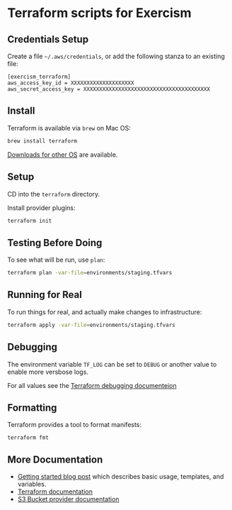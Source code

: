 # Terraform scripts for Exercism

## Credentials Setup

Create a file `~/.aws/credentials`, or add the following stanza to an existing file:

```
[exercism_terraform]
aws_access_key_id = XXXXXXXXXXXXXXXXXXXX
aws_secret_access_key = XXXXXXXXXXXXXXXXXXXXXXXXXXXXXXXXXXXXXXXX
```

## Install

Terraform is available via `brew` on Mac OS:

```bash
brew install terraform
```

[Downloads for other OS](https://www.terraform.io/downloads.html) are available.


## Setup

CD into the `terraform` directory.

Install provider plugins:

```bash
terraform init
```


## Testing Before Doing

To see what will be run, use `plan`:

```bash
terraform plan -var-file=environments/staging.tfvars
```


## Running for Real

To run things for real, and actually make changes to infrastructure:

```bash
terraform apply -var-file=environments/staging.tfvars
```

## Debugging

The environment variable `TF_LOG` can be set to `DEBUG` or another value to enable more versbose logs.

For all values see the [Terraform debugging documenteion](https://www.terraform.io/docs/internals/debugging.html)

## Formatting

Terraform provides a tool to format manifests:

```
terraform fmt
```

## More Documentation

- [Getting started blog post](https://hackernoon.com/introduction-to-aws-with-terraform-7a8daf261dc0) which describes basic usage, templates, and variables.
- [Terraform documentation](https://www.terraform.io/docs/index.html)
- [S3 Bucket provider documentation](https://www.terraform.io/docs/providers/aws/r/s3_bucket.html)

